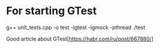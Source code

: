# For starting GTest
g++ unit_tests.cpp -o test -lgtest -lgmock -pthread
./test

Good article about GTest[https://habr.com/ru/post/667880/]


